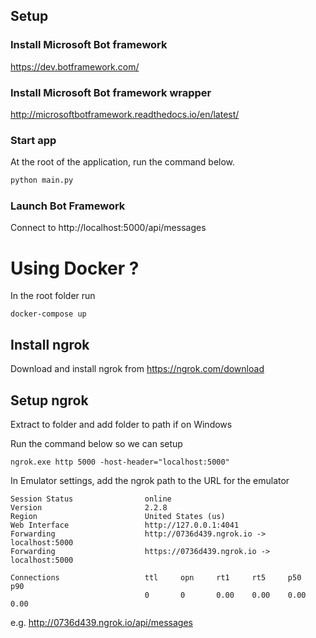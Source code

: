 ## Setup

### Install Microsoft Bot framework
https://dev.botframework.com/

### Install Microsoft Bot framework wrapper 
http://microsoftbotframework.readthedocs.io/en/latest/


### Start app
At the root of the application, run the command below.

```python
python main.py

```

### Launch Bot Framework 
Connect to http://localhost:5000/api/messages


# Using Docker ?

In the root folder run

```
docker-compose up
```

## Install ngrok

Download and install ngrok from https://ngrok.com/download


## Setup ngrok

Extract to folder and add folder to path if on Windows

Run the command below so we can setup

```
ngrok.exe http 5000 -host-header="localhost:5000"
```

  In Emulator settings, add the ngrok path to the URL for the emulator

```
Session Status                online
Version                       2.2.8
Region                        United States (us)
Web Interface                 http://127.0.0.1:4041
Forwarding                    http://0736d439.ngrok.io -> localhost:5000
Forwarding                    https://0736d439.ngrok.io -> localhost:5000

Connections                   ttl     opn     rt1     rt5     p50     p90
                              0       0       0.00    0.00    0.00    0.00
```
e.g.  http://0736d439.ngrok.io/api/messages                             